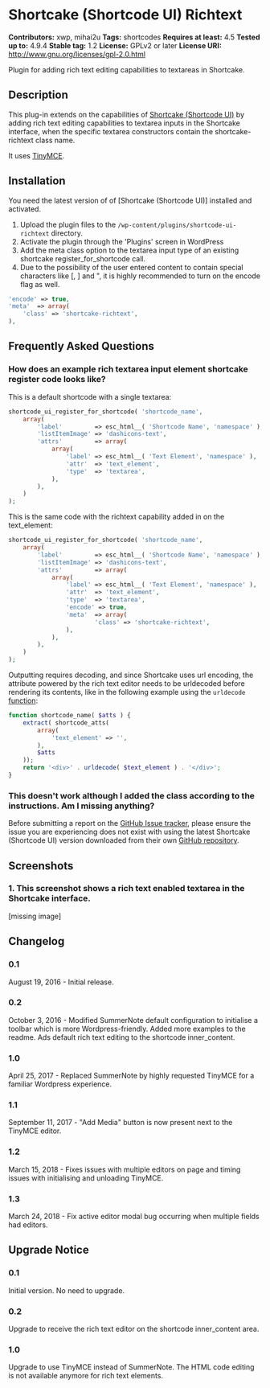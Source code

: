 # Shortcake (Shortcode UI) Richtext
**Contributors:** xwp, mihai2u
**Tags:** shortcodes
**Requires at least:** 4.5
**Tested up to:** 4.9.4
**Stable tag:** 1.2
**License:** GPLv2 or later
**License URI:** http://www.gnu.org/licenses/gpl-2.0.html

Plugin for adding rich text editing capabilities to textareas in Shortcake.


## Description

This plug-in extends on the capabilities of [Shortcake (Shortcode UI)](https://en.wordpress.org/plugins/shortcode-ui/) by adding rich text editing capabilities to textarea inputs in the Shortcake interface, when the specific textarea constructors contain the shortcake-richtext class name.

It uses [TinyMCE](https://www.tinymce.com).


## Installation

You need the latest version of of [Shortcake (Shortcode UI)] installed and activated.

1. Upload the plugin files to the `/wp-content/plugins/shortcode-ui-richtext` directory.
2. Activate the plugin through the 'Plugins' screen in WordPress
3. Add the meta class option to the textarea input type of an existing shortcake register_for_shortcode call.
4. Due to the possibility of the user entered content to contain special characters like [, ] and ", it is highly recommended to turn on the encode flag as well.
```php
'encode' => true,
'meta'  => array(
	'class' => 'shortcake-richtext',
),
```


## Frequently Asked Questions


### How does an example rich textarea input element shortcake register code looks like?

This is a default shortcode with a single textarea:

```php
shortcode_ui_register_for_shortcode( 'shortcode_name',
	array(
		'label'         => esc_html__( 'Shortcode Name', 'namespace' ),
		'listItemImage' => 'dashicons-text',
		'attrs'         => array(
			array(
				'label' => esc_html__( 'Text Element', 'namespace' ),
				'attr'  => 'text_element',
				'type'  => 'textarea',
			),
		),
	)
);
```

This is the same code with the richtext capability added in on the text_element:

```php
shortcode_ui_register_for_shortcode( 'shortcode_name',
	array(
		'label'         => esc_html__( 'Shortcode Name', 'namespace' ),
		'listItemImage' => 'dashicons-text',
		'attrs'         => array(
			array(
				'label' => esc_html__( 'Text Element', 'namespace' ),
				'attr'  => 'text_element',
				'type'  => 'textarea',
				'encode' => true,
				'meta'  => array(
						'class' => 'shortcake-richtext',
				),
			),
		),
	)
);
```

Outputting requires decoding, and since Shortcake uses url encoding, the attribute powered by the rich text editor needs to be urldecoded before rendering its contents, like in the following example using the `urldecode` [function](http://php.net/manual/ro/function.urldecode.php):

```php
function shortcode_name( $atts ) {
	extract( shortcode_atts(
		array(
			'text_element' => '',
		),
		$atts
	));
	return '<div>' . urldecode( $text_element ) . '</div>';
}
```


### This doesn't work although I added the class according to the instructions. Am I missing anything?

Before submitting a report on the [GitHub Issue tracker](https://github.com/xwp/wp-shortcode-ui-richtext/issues), please ensure the issue you are experiencing does not exist with using the latest Shortcake (Shortcode UI) version downloaded from their own [GitHub repository](https://github.com/wp-shortcake/shortcake).


## Screenshots

### 1. This screenshot shows a rich text enabled textarea in the Shortcake interface.
[missing image]



## Changelog


### 0.1
August 19, 2016 - Initial release.


### 0.2
October 3, 2016 - Modified SummerNote default configuration to initialise a toolbar which is more Wordpress-friendly.
Added more examples to the readme.
Ads default rich text editing to the shortcode inner_content.


### 1.0
April 25, 2017 - Replaced SummerNote by highly requested TinyMCE for a familiar Wordpress experience.


### 1.1
September 11, 2017 - "Add Media" button is now present next to the TinyMCE editor.


### 1.2
March 15, 2018 - Fixes issues with multiple editors on page and timing issues with initialising and unloading TinyMCE.

### 1.3
March 24, 2018 - Fix active editor modal bug occurring when multiple fields had editors.


## Upgrade Notice


### 0.1
Initial version. No need to upgrade.


### 0.2
Upgrade to receive the rich text editor on the shortcode inner_content area.


### 1.0
Upgrade to use TinyMCE instead of SummerNote. The HTML code editing is not available anymore for rich text elements.
